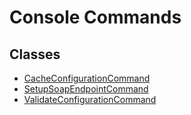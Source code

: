 # Console Commands

## Classes

- [CacheConfigurationCommand](CacheConfigurationCommand.md)
- [SetupSoapEndpointCommand](SetupSoapEndpointCommand.md)
- [ValidateConfigurationCommand](ValidateConfigurationCommand.md)
